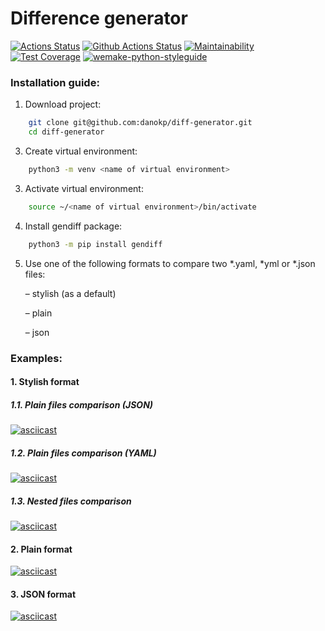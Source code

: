 # Difference generator
[![Actions Status](https://github.com/danokp/python-project-50/workflows/hexlet-check/badge.svg)](https://github.com/danokp/python-project-50/actions)
[![Github Actions Status](https://github.com/danokp/python-project-50/workflows/Python%20CI/badge.svg)](https://github.com/danokp/python-project-50/actions)
[![Maintainability](https://api.codeclimate.com/v1/badges/bb9cddcc96361d90f2a0/maintainability)](https://codeclimate.com/github/danokp/python-project-50/maintainability)
[![Test Coverage](https://api.codeclimate.com/v1/badges/bb9cddcc96361d90f2a0/test_coverage)](https://codeclimate.com/github/danokp/python-project-50/test_coverage)
[![wemake-python-styleguide](https://img.shields.io/badge/style-wemake-000000.svg)](https://github.com/wemake-services/wemake-python-styleguide)

### Installation guide:
1. Download project:
```sh
    git clone git@github.com:danokp/diff-generator.git
    cd diff-generator
```
3. Create virtual environment:
```sh
    python3 -m venv <name of virtual environment>
```
3. Activate virtual environment:
```sh
    source ~/<name of virtual environment>/bin/activate
```
4. Install gendiff package:
```sh
    python3 -m pip install gendiff
```
5. Use one of the following formats to compare two *.yaml, *yml or *.json files:

	–  stylish (as a default)

	–  plain

	–  json

### Examples:
#### 1. Stylish format
##### 1.1. Plain files comparison (JSON)
[![asciicast](https://asciinema.org/a/E7CDNfRyd6xHhkIKSlOPLKWoK.svg)](https://asciinema.org/a/E7CDNfRyd6xHhkIKSlOPLKWoK)

##### 1.2. Plain files comparison (YAML)
[![asciicast](https://asciinema.org/a/Mpz4qTxf5C07e9ZFeXhlzfBbf.svg)](https://asciinema.org/a/Mpz4qTxf5C07e9ZFeXhlzfBbf)

##### 1.3. Nested files comparison
[![asciicast](https://asciinema.org/a/vjfhuzWwPIVhlXIr8N4LyZuOP.svg)](https://asciinema.org/a/vjfhuzWwPIVhlXIr8N4LyZuOP)

#### 2. Plain format
[![asciicast](https://asciinema.org/a/wcoGQfzPiOd4zdMjsXIgoKlNb.svg)](https://asciinema.org/a/wcoGQfzPiOd4zdMjsXIgoKlNb)

#### 3. JSON format
[![asciicast](https://asciinema.org/a/P2Z4SmbXidaIxBxPKFmzWLfZS.svg)](https://asciinema.org/a/P2Z4SmbXidaIxBxPKFmzWLfZS)
